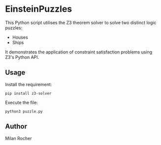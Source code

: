 # EinsteinPuzzles

This Python script utilises the Z3 theorem solver to solve two distinct logic puzzles:
- Houses
- Ships

It demonstrates the application of constraint satisfaction problems using Z3's Python API.

## Usage

Install the requirement:

```commandLine
pip install z3-solver
```

Execute the file:

```commandLine
python3 puzzle.py
```

## Author
Milan Rocher

